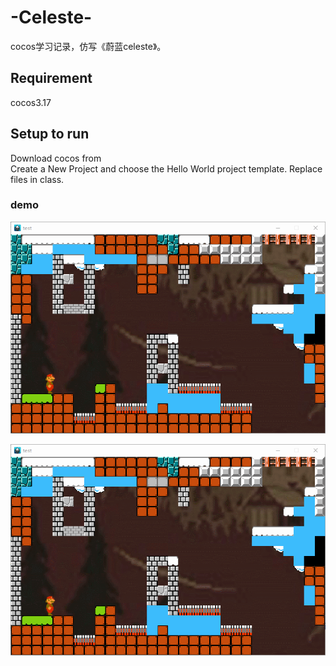 # -Celeste-
cocos学习记录，仿写《蔚蓝celeste》。  
## Requirement  
cocos3.17
## Setup to run  
Download cocos from [](www.cocos.com)  
Create a New Project and choose the Hello World project template.
Replace files in class.  

### demo  
![img err](https://github.com/chenjiong000/-Celeste-/blob/master/test.gif)  

![img err](https://github.com/chenjiong000/-Celeste-/blob/master/test.gif)

